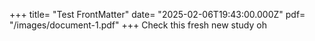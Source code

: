 +++
title= "Test FrontMatter"
date= "2025-02-06T19:43:00.000Z"
pdf= "/images/document-1.pdf"
+++
Check this fresh new study oh
